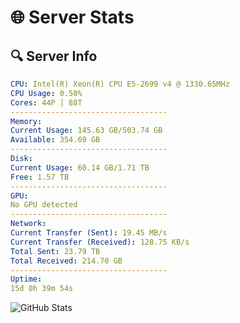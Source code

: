 # 🌐 Server Stats
## 🔍 Server Info
```yaml
CPU: Intel(R) Xeon(R) CPU E5-2699 v4 @ 1330.65MHz
CPU Usage: 0.50%
Cores: 44P | 88T
-----------------------------------
Memory:
Current Usage: 145.63 GB/503.74 GB
Available: 354.69 GB
-----------------------------------
Disk:
Current Usage: 60.14 GB/1.71 TB
Free: 1.57 TB
-----------------------------------
GPU:
No GPU detected
-----------------------------------
Network:
Current Transfer (Sent): 19.45 MB/s
Current Transfer (Received): 128.75 KB/s
Total Sent: 23.79 TB
Total Received: 214.70 GB
-----------------------------------
Uptime:
15d 0h 39m 54s
```
![GitHub Stats](https://img.shields.io/badge/Updated-2025-03-22_22:02:43-blue)